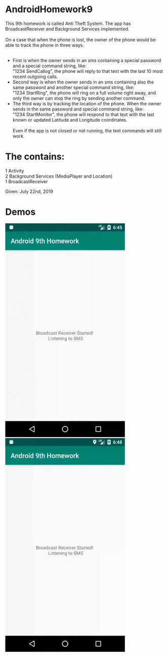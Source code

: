 # AndroidHomework9
This 9th homework is called Anti Theft System. The app has BroadcastReceiver and Background Services implemented. <br> <br>
On a case that when the phone is lost, the owner of the phone would be able to track the phone in three ways. <br> <br>
* First is when the owner sends in an sms containing a special password and a special command string, like: <br> 
"1234 SendCallog", the phone will reply to that text with the last 10 most recent outgoing calls. <br> 
* Second way is when the owner sends in an sms containing also the same password and another special command string, like: <br>
"1234 StartRing", the phone will ring on a full volume right away, and only the owner can stop the ring by sending another command. <br> 
* The third way is by tracking the location of the phone. When the owner sends in the same password and special command string, like: <br> 
"1234 StartMonitor", the phone will respond to that text with the last known or updated Latitude and Longitude coordinates. <br>  <br>
Even if the app is not closed or not running, the text commands will still work.  <br>


# The contains:
1 Activity <br> 
2 Background Services (MediaPlayer and Location) <br> 
1 BroadcastReceiver <br>

Given: July 22nd, 2019

# Demos
![Alt text](Screenshots/demo1.gif?raw=true "Send and Receive Call Logs via SMS") <br> 
![Alt text](Screenshots/demo2.gif?raw=true "Send and Receive Location Coordinates via SMS") <br> 

